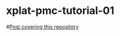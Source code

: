 # xplat-pmc-tutorial-01
#[Post covering this repository](http://manixaist.github.io/coding/game/xplat/2016/09/07/xplat-pmc-01.html)
